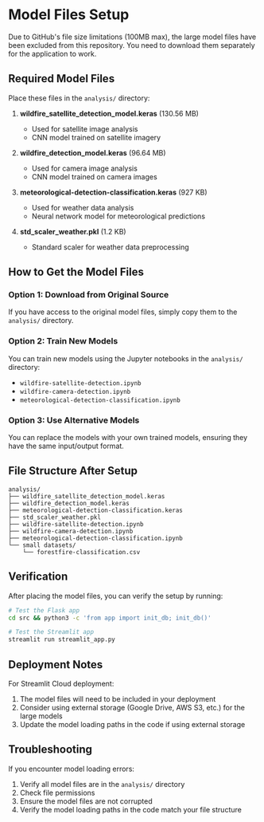 # Model Files Setup

Due to GitHub's file size limitations (100MB max), the large model files have been excluded from this repository. You need to download them separately for the application to work.

## Required Model Files

Place these files in the `analysis/` directory:

1. **wildfire_satellite_detection_model.keras** (130.56 MB)
   - Used for satellite image analysis
   - CNN model trained on satellite imagery

2. **wildfire_detection_model.keras** (96.64 MB)
   - Used for camera image analysis
   - CNN model trained on camera images

3. **meteorological-detection-classification.keras** (927 KB)
   - Used for weather data analysis
   - Neural network model for meteorological predictions

4. **std_scaler_weather.pkl** (1.2 KB)
   - Standard scaler for weather data preprocessing

## How to Get the Model Files

### Option 1: Download from Original Source
If you have access to the original model files, simply copy them to the `analysis/` directory.

### Option 2: Train New Models
You can train new models using the Jupyter notebooks in the `analysis/` directory:
- `wildfire-satellite-detection.ipynb`
- `wildfire-camera-detection.ipynb`
- `meteorological-detection-classification.ipynb`

### Option 3: Use Alternative Models
You can replace the models with your own trained models, ensuring they have the same input/output format.

## File Structure After Setup

```
analysis/
├── wildfire_satellite_detection_model.keras
├── wildfire_detection_model.keras
├── meteorological-detection-classification.keras
├── std_scaler_weather.pkl
├── wildfire-satellite-detection.ipynb
├── wildfire-camera-detection.ipynb
├── meteorological-detection-classification.ipynb
└── small datasets/
    └── forestfire-classification.csv
```

## Verification

After placing the model files, you can verify the setup by running:

```bash
# Test the Flask app
cd src && python3 -c 'from app import init_db; init_db()'

# Test the Streamlit app
streamlit run streamlit_app.py
```

## Deployment Notes

For Streamlit Cloud deployment:
1. The model files will need to be included in your deployment
2. Consider using external storage (Google Drive, AWS S3, etc.) for the large models
3. Update the model loading paths in the code if using external storage

## Troubleshooting

If you encounter model loading errors:
1. Verify all model files are in the `analysis/` directory
2. Check file permissions
3. Ensure the model files are not corrupted
4. Verify the model loading paths in the code match your file structure 